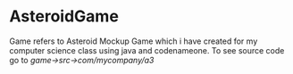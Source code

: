 # AsteroidGame
Game refers to Asteroid Mockup Game which i have created for my computer science class using java and codenameone. To see source code
go to <em>game->src->com/mycompany/a3</em>

